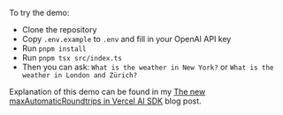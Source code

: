 To try the demo:

- Clone the repository
- Copy `.env.example` to `.env` and fill in your OpenAI API key
- Run `pnpm install`
- Run `pnpm tsx src/index.ts`
- Then you can ask: `What is the weather in New York?` or `What is the weather in London and Zürich?`

Explanation of this demo can be found in my [The new maxAutomaticRoundtrips in Vercel AI SDK](https://www.nico.fyi/blog/max-automatic-roundtrips-vercel-ai-sdk-simplify-tool-calling) blog post.
